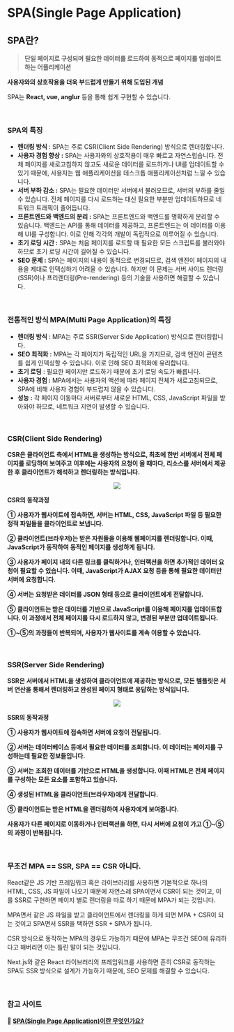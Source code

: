 # SPA(Single Page Application)

## SPA란?

> **단일 페이지로 구성되며 필요한 데이터를 로드하여 동적으로 페이지를 업데이트하는 어플리케이션**
> 

**사용자와의 상호작용을 더욱 부드럽게 만들기 위해 도입된 개념**

SPA는 **React, vue, anglur** 등을 통해 쉽게 구현할 수 있습니다.

</br> 

### SPA의 특징

- **렌더링 방식** : SPA는 주로 CSR(Client Side Rendering) 방식으로 렌더링합니다.
- **사용자 경험 향상 :** SPA는 사용자와의 상호작용이 매우 빠르고 자연스럽습니다. 전체 페이지를 새로고침하지 않고도 새로운 데이터를 로드하거나 UI를 업데이트할 수 있기 때문에, 사용자는 웹 애플리케이션을 데스크톱 애플리케이션처럼 느낄 수 있습니다.
- **서버 부하 감소 :** SPA는 필요한 데이터만 서버에서 불러오므로, 서버의 부하를 줄일 수 있습니다. 전체 페이지를 다시 로드하는 대신 필요한 부분만 업데이트하므로 네트워크 트래픽이 줄어듭니다.
- **프론트엔드와 백엔드의 분리 :** SPA는 프론트엔드와 백엔드를 명확하게 분리할 수 있습니다. 백엔드는 API를 통해 데이터를 제공하고, 프론트엔드는 이 데이터를 이용해 UI를 구성합니다. 이로 인해 각각의 개발이 독립적으로 이루어질 수 있습니다.
- **초기 로딩 시간 :** SPA는 처음 페이지를 로드할 때 필요한 모든 스크립트를 불러와야 하므로 초기 로딩 시간이 길어질 수 있습니다.
- **SEO 문제 :** SPA는 페이지의 내용이 동적으로 변경되므로, 검색 엔진이 페이지의 내용을 제대로 인덱싱하기 어려울 수 있습니다. 하지만 이 문제는 서버 사이드 렌더링(SSR)이나 프리렌더링(Pre-rendering) 등의 기술을 사용하면 해결할 수 있습니다.

</br> 

### 전통적인 방식 MPA(Multi Page Application)의 특징

- **렌더링 방식** : MPA는 주로 SSR(Server Side Application) 방식으로 렌더링합니다.
- **SEO 최적화 :** MPA는 각 페이지가 독립적인 URL을 가지므로, 검색 엔진이 콘텐츠를 쉽게 인덱싱할 수 있습니다. 이로 인해 SEO 최적화에 유리합니다.
- **초기 로딩** : 필요한 페이지만 로드하기 때문에 초기 로딩 속도가 빠릅니다.
- **사용자 경험 :** MPA에서는 사용자의 액션에 따라 페이지 전체가 새로고침되므로, SPA에 비해 사용자 경험이 부드럽지 않을 수 있습니다.
- **성능 :** 각 페이지 이동마다 서버로부터 새로운 HTML, CSS, JavaScript 파일을 받아와야 하므로, 네트워크 지연이 발생할 수 있습니다.

</br> 

### CSR(Client Side Rendering)

**CSR은 클라이언트 측에서 HTML을 생성하는 방식으로, 최초에 한번 서버에서 전체 페이지를 로딩하여 보여주고 이후에는 사용자의 요청이 올 때마다, 리소스를 서버에서 제공한 후 클라이언트가 해석하고 렌더링하는 방식입니다.**

<div align="center">
 <img src="https://github.com/NamJongtae/javascript-study/assets/113427991/63b7f6c5-c492-49a9-b493-d0b89e33cbd3"/> 
</div>



**CSR의 동작과정**

**① 사용자가 웹사이트에 접속하면, 서버는 HTML, CSS, JavaScript 파일 등 필요한 정적 파일들을 클라이언트로 보냅니다.**

**② 클라이언트(브라우저)는 받은 자원들을 이용해 웹페이지를 렌더링합니다. 이때, JavaScript가 동작하여 동적인 페이지를 생성하게 됩니다.**

**③ 사용자가 페이지 내의 다른 링크를 클릭하거나, 인터랙션을 하면 추가적인 데이터 요청이 필요할 수 있습니다. 이때, JavaScript가 AJAX 요청 등을 통해 필요한 데이터만 서버에 요청합니다.**

**④ 서버는 요청받은 데이터를 JSON 형태 등으로 클라이언트에게 전달합니다.**

**⑤ 클라이언트는 받은 데이터를 기반으로 JavaScript를 이용해 페이지를 업데이트합니다. 이 과정에서 전체 페이지를 다시 로드하지 않고, 변경된 부분만 업데이트됩니다.**

**①~⑤의 과정들이 반복되며, 사용자가 웹사이트를 계속 이용할 수 있습니다.**

</br> 

### SSR(Server Side Rendering)

**SSR은 서버에서 HTML을 생성하여 클라이언트에 제공하는 방식으로, 모든 템플릿은 서버 연산을 통해서 렌더링하고 완성된 페이지 형태로 응답하는 방식입니다.**

<div align="center">
 <img src="https://github.com/NamJongtae/javascript-study/assets/113427991/bef36f2d-95a3-4a53-8540-a45eb7b4e942"/> 
</div>


**SSR의 동작과정**

**① 사용자가 웹사이트에 접속하면 서버에 요청이 전달됩니다.**

**② 서버는 데이터베이스 등에서 필요한 데이터를 조회합니다. 이 데이터는 페이지를 구성하는데 필요한 정보들입니다.**

**③ 서버는 조회한 데이터를 기반으로 HTML을 생성합니다. 이때 HTML은 전체 페이지를 구성하는 모든 요소를 포함하고 있습니다.**

**④ 생성된 HTML을 클라이언트(브라우저)에게 전달합니다.**

**⑤ 클라이언트는 받은 HTML을 렌더링하여 사용자에게 보여줍니다.**

**사용자가 다른 페이지로 이동하거나 인터랙션을 하면, 다시 서버에 요청이 가고 ①~⑤의 과정이 반복됩니다.**

</br> 

### 무조건 MPA == SSR, SPA == CSR 아니다.

React같은 JS 기반 프레임워크 혹은 라이브러리를 사용하면 기본적으로 하나의 HTML, CSS, JS 파일이 나오기 때문에 자연스레 SPA이면서 CSR이 되는 것이고, 이를 SSR로 구현하면 페이지 별로 렌더링을 따로 하기 때문에 MPA가 되는 것입니다.

MPA면서 같은 JS 파일을 받고 클라이언트에서 렌더링을 하게 되면 MPA + CSR이 되는 것이고 SPA면서 SSR을 택하면 SSR + SPA가 됩니다.

CSR 방식으로 동작하는 MPA의 경우도 가능하기 때문에 MPA는 무조건 SEO에 유리하다고 해버리면 이는 틀린 말이 되는 것입니다.

Next.js와 같은 React 라이브러리의 프레임워크를 사용하면 흔히 CSR로 동작하는 SPA도 SSR 방식으로 설계가 가능하기 때문에, SEO 문제를 해결할 수 있습니다.

</br>

### 참고 사이트

**🔗 [SPA(Single Page Application)이란 무엇인가요?](https://velog.io/@dikum98/SPA-Single-Page-Application%EC%9D%B4%EB%9E%80-%EB%AC%B4%EC%97%87%EC%9D%B8%EA%B0%80%EC%9A%94)**